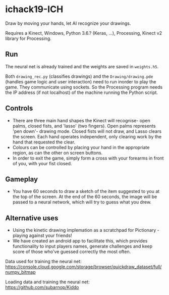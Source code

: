 # ichack19-ICH

Draw by moving your hands, let AI recognize your drawings. 

Requires a Kinect, Windows, Python 3.6.? (Keras, ...), Processing, Kinect v2 library for Processing.

## Run 
The neural net is already trained and the weights are saved in ```weights.h5```.

Both ``` drawing_rec.py ``` (classifies drawings) and the ```Drawing/drawing.pde``` (handles game logic and user interaction) need to run inorder to play the game. They communicate using sockets. So the Processing program needs the IP address (if not localhost) of the machine running the Python script. 

## Controls
- There are three main hand shapes the Kinect will recognise- open palms, closed fists, and 'lasso' (two fingers). Open palms represents 'pen down'- drawing mode. Closed fists will not draw, and Lasso clears the screen. Each hand operates independent, only clearing work by the hand that requested the clear. 
- Colours can be controlled  by placing your hand in the appropriate region, as can the other on screen buttons. 
- In order to exit the game, simply form a cross with your forearms in front of you, with your fist closed.

## Gameplay
- You have 60 seconds to draw a sketch of the item suggested to you at the top of the screen. At the end of the 60 seconds, the image will be passed to a neural network, which will try to guess what you drew. 

## Alternative uses
- Using the kinetic drawing implemation as a scratchpad for Pictionary - playing against your friends! 
- We have created an android app to facilitate this, which provides functionality to input players names, generate challenges and keep score of those who've guessed correctly the most often.


Data used for training the neural net: https://console.cloud.google.com/storage/browser/quickdraw_dataset/full/numpy_bitmap 

Loading data and training the neural net: https://github.com/subarnop/Kiddo
